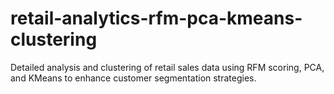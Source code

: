 # retail-analytics-rfm-pca-kmeans-clustering
Detailed analysis and clustering of retail sales data using RFM scoring, PCA, and KMeans to enhance customer segmentation strategies.
